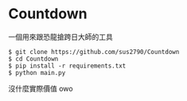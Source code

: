 # Countdown

一個用來跟恐龍搶跨日大師的工具

```shell
$ git clone https://github.com/sus2790/Countdown
$ cd Countdown
$ pip install -r requirements.txt
$ python main.py
```

沒什麼實際價值 owo
